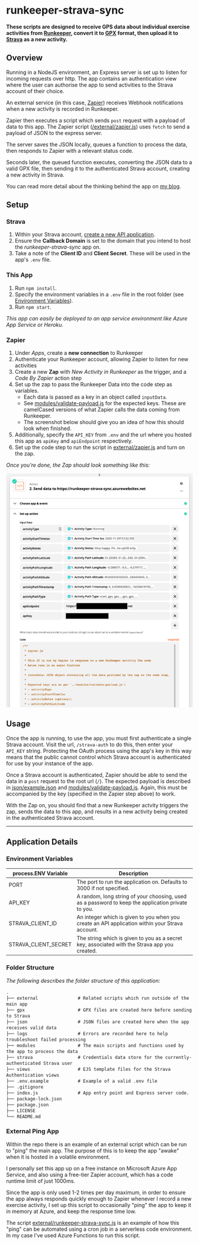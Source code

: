 # runkeeper-strava-sync
**These scripts are designed to receive GPS data about individual exercise activities from [Runkeeper](https://runkeeper.com/), convert it to [GPX](https://www.topografix.com/GPX/1/1/) format, then upload it to [Strava](https://strava.com) as a new activity.**

## Overview
Running in a NodeJS environment, an Express server is set up to listen for incoming requests over http. The app contains an authentication view where the user can authorise the app to send activities to the Strava account of their choice.

An external service (in this case, [Zapier](https://zapier.com)) receives Webhook notifications when a new activity is recorded in Runkeeper.

Zapier then executes a script which sends `post` request with a payload of data to this app. The Zapier script ([/external/zapier.js](external/zapier.js)) uses `fetch` to send a payload of JSON to the express server.

The server saves the JSON locally, queues a function to process the data, then responds to Zapier with a relevant status code.

Seconds later, the queued function executes, converting the JSON data to a valid GPX file, then sending it to the authenticated Strava account, creating a new activity in Strava.

You can read more detail about the thinking behind the app on [my blog](https://www.andrewchart.co.uk/blog/web/development/how-to-sync-runkeeper-strava).



## Setup

### Strava

1. Within your Strava account, [create a new API application](https://developers.strava.com/docs/getting-started/#account).
2. Ensure the **Callback Domain** is set to the domain that you intend to host the _runkeeper-strava-sync_ app on.
3. Take a note of the **Client ID** and **Client Secret**. These will be used in the app's `.env` file.

### This App

1. Run `npm install`.
2. Specify the environment variables in a `.env` file in the root folder (see [Environment Variables](#environment-variables)).
3. Run `npm start`.

_This app can easily be deployed to an app service environment like Azure App Service or Heroku._

### Zapier

1. Under _Apps_, create a **new connection** to Runkeeper
2. Authenticate your Runkeeper account, allowing Zapier to listen for new activities
3. Create a new **Zap** with _New Activity in Runkeeper_ as the trigger, and a _Code By Zapier_ action step
4. Set up the zap to pass the Runkeeper Data into the code step as variables.
   - Each data is passed as a key in an object called `inputData`.
   - See [modules/validate-payload.js](modules/validate-payload.js) for the expected keys. These are camelCased versions of what Zapier calls the data coming from Runkeeper.
   - The screenshot below should give you an idea of how this should look when finished.
5. Additionally, specify the `API_KEY` from `.env` and the url where you hosted this app as `apiKey` and `apiEndpoint` respectively.
6. Set up the code step to run the script in [external/zapier.js](external/zapier.js) and turn on the zap.

_Once you're done, the Zap should look something like this:_

![Image of Zapier setup for the Runkeeper Strava Sync app](external/zapier-setup.png)



## Usage
Once the app is running, to use the app, you must first authenticate a single Strava account. Visit the url, `/strava-auth` to do this, then enter your `API_KEY` string. Protecting the OAuth process using the app's key in this way means that the public cannot control which Strava account is authenticated for use by your instance of the app.

Once a Strava account is authenticated, Zapier should be able to send the data in a `post` request to the root url (`/`). The expected payload is described in [json/example.json](json/example.json) and [modules/validate-payload.js](modules/validate-payload.js). Again, this must be accompanied by the key (specified in the Zapier step above) to work.

With the Zap on, you should find that a new Runkeeper actvity triggers the zap, sends the data to this app, and results in a new activity being created in the authenticated Strava account.

---

## Application Details

<a name="environment-variables"></a>
### Environment Variables

| process.ENV Variable | Description                                                                                        |
|----------------------|----------------------------------------------------------------------------------------------------|
| PORT                 | The port to run the application on. Defaults to 3000 if not specified.                             |
| API_KEY              | A random, long string of your choosing, used as a password to keep the application private to you. |
| STRAVA_CLIENT_ID     | An integer which is given to you when you create an API application within your Strava account.    |
| STRAVA_CLIENT_SECRET | The string which is given to you as a secret key, associated with the Strava app you created.      |

### Folder Structure
_The following describes the folder structure of this application:_

    .
    ├── external               # Related scripts which run outside of the main app
    ├── gpx                    # GPX files are created here before sending to Strava
    ├── json                   # JSON files are created here when the app receives valid data
    ├── logs                   # Errors are recorded here to help troubleshoot failed processing
    ├── modules                # The main scripts and functions used by the app to process the data
    ├── strava                 # Credentials data store for the currently-authenticated Strava user
    ├── views                  # EJS template files for the Strava Authentication views
    ├── .env.example           # Example of a valid .env file
    ├── .gitignore
    ├── index.js               # App entry point and Express server code.
    ├── package-lock.json
    ├── package.json
    ├── LICENSE
    └── README.md

### External Ping App
Within the repo there is an example of an external script which can be run to "ping" the main app. The purpose of this is to keep the app "awake" when it is hosted in a volatile environment.

I personally set this app up on a free instance on Microsoft Azure App Service, and also using a free-tier Zapier account, which has a code runtime limit of just 1000ms.

Since the app is only used 1-2 times per day maximum, in order to ensure the app always responds quickly enough to Zapier whenever I record a new exercise activity, I set up this script to occasionally "ping" the app to keep it in memory at Azure, and keep the response time low.

The script [external/runkeeper-strava-sync.js](external/runkeeper-strava-sync.js) is an example of how this "ping" can be automated using a cron job in a serverless code environment. In my case I've used Azure Functions to run this script.
